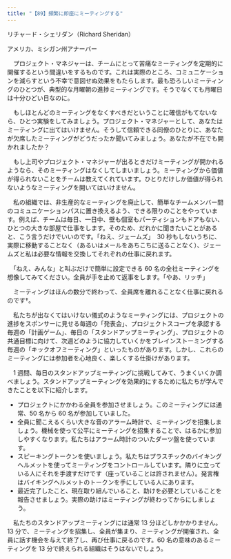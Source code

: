 ```yaml
---
title: "【89】頻繁に即座にミーティングする"
---
```



リチャード・シェリダン（Richard Sheridan）



アメリカ、ミシガン州アナーバー


　プロジェクト・マネジャーは、チームにとって苦痛なミーティングを定期的に開催するという間違いをするものです。これは実際のところ、コミュニケーションを減らすという不幸で意図せぬ効果をもたらします。最も恐ろしいミーティングのひとつが、典型的な月曜朝の進捗ミーティングです。そうでなくても月曜日は十分ひどい日なのに。

　もしほとんどのミーティングをなくすべきだということに確信がもてないなら、ひとつ実験をしてみましょう。プロジェクト・マネジャーとして、あなたはミーティングに出てはいけません。そうして信頼できる同僚のひとりに、あなたが欠席したミーティングがどうだったか聞いてみましょう。あなたが不在でも開かれましたか？

　もし上司やプロジェクト・マネジャーが出るときだけミーティングが開かれるようなら、そのミーティングはなくしてしまいましょう。ミーティングから価値が得られないことをチームは教えてくれています。ひとりだけしか価値が得られないようなミーティングを開いてはいけません。

　私の組織では、非生産的なミーティングを廃止して、簡単なチームメンバー間のコミュニケーションパスに置き換えるよう、できる限りのことをやっています。例えば、チームは毎日、一日中、壁も個室もパーティションもドアもない、ひとつの大きな部屋で仕事をします。そのため、だれかに聞きたいことがあると、こう言うだけでいいのです。「ねえ、ジェームズ」　30 秒もしないうちに、実際に移動することなく（あるいはメールをあちこちに送ることなく）、ジェームズと私は必要な情報を交換してそれぞれの仕事に戻れます。

　「ねえ、みんな」と叫ぶだけで簡単に設定できる 60 名の全社ミーティングを想像してみてください。全員が手を止めて返事をします。「やあ、リッチ」

　ミーティングはほんの数分で終わって、全員席を離れることなく仕事に戻れるのです†。

　私たちが出なくてはいけない儀式のようなミーティングには、プロジェクトの進捗をスポンサーに見せる毎週の「発表会」、プロジェクトスコープを承認する毎週の「計画ゲーム」、毎日の「スタンドアップミーティング」、プロジェクトの共通目標に向けて、次週どのように協力していくかをブレインストーミングする毎週の「キックオフミーティング」といったものがあります。しかし、これらのミーティングには参加者を心地良く、楽しくする仕掛けがあります。

　1 週間、毎日のスタンドアップミーティングに挑戦してみて、うまくいくか調べましょう。スタンドアップミーティングを効果的にするために私たちが学んできたことを以下に紹介します。

  - プロジェクトにかかわる全員を参加させましょう。このミーティングには通常、50 名から 60 名が参加していました。
  - 全員に聞こえるくらい大きな音のアラーム時計で、ミーティングを招集しましょう。機械を使って公平にミーティングを招集することで、はるかに参加しやすくなります。私たちはアラーム時計のついたダーツ盤を使っています。
  - スピーキングトークンを使いましょう。私たちはプラスチックのバイキングヘルメットを使ってミーティングをコントロールしています。隣りに立っている人にそれを手渡すだけです（座っていることは許されません）。発言権はバイキングヘルメットのトークンを手にしている人にあります。
  - 最近完了したこと、現在取り組んでいること、助けを必要としていることを報告させましょう。実際の助けはミーティングが終わってからにしましょう。

　私たちのスタンドアップミーティングには通常 13 分ほどしかかかりません。13 分で、ミーティングを招集し、全員が集まり、ミーティングが開催され、全員に話す機会を与えて終了し、再び仕事に戻るのです。60 名の意味のあるミーティングを 13 分で終えられる組織はそうはないでしょう。
